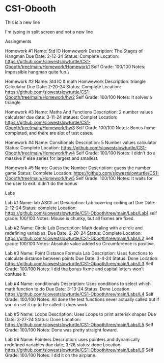 # CS1-Obooth

This is a new line

I'm typing in split screen and not a new line

Assingments

Homework #1
    Name: Std IO Homwework
    Description: The Stages of Hangman
    Due Date: 2-12-24
    Status: Complete
    Location: https://github.com/slowestslowturtle/CS1-Obooth/tree/main/Homework/Homework1
    Self Grade: 100/100
    Notes: Impossible hangman quite fun.\

Homework #2
    Name: Std IO & math Homwework
    Description: triangle Calculator
    Due Date: 2-20-24
    Status: Complete
    Location: https://github.com/slowestslowturtle/CS1-Obooth/tree/main/Homework/hw2
    Self Grade: 100/100
    Notes: It solves a triangle

Homework #3
    Name: Maths And Functions
    Description: 2 number values calculater
    due date: 3-11-24
    statues: Complet
    Location: https://github.com/slowestslowturtle/CS1-Obooth/tree/main/Homework/hw3
    Self Grade 100/100
    Notes: Bonus fixme completed, and there are alot of test cases.

Homework #4
    Name: Consitionals
    Description: 5 Number values calculator
    Status: Complete
    Location: https://github.com/slowestslowturtle/CS1-Obooth/tree/main/Homework/hw4
    Self Grade: 100/100
    Notes: I didn't do a massive if else series for largest and smallest.

Homework #5
    Name: Guess the Number
    Description: guess the number game
    Status: Complete
    Location: https://github.com/slowestslowturtle/CS1-Obooth/tree/main/Homework/hw5
    Self Grade: 100/100
    Notes: It waits for the user to exit. didn't do the bonus


Labs

Lab #1
    Name: lab ASCII art
    Description: Lab covering coding art
    Due Date: 2-12-24
    Status: complete
    Location: https://github.com/slowestslowturtle/CS1-Obooth/tree/main/Labs/Lab1
    self grade: 100/100
    Notes: Mouse is chunky, but all fixmes are fixed.

Lab #2 
    Name: Circle Lab
    Description: Math dealing with a circle and redefining variables.
    Due Date: 2-20-24
    Status: Complete
    Location: https://github.com/slowestslowturtle/CS1-Obooth/tree/main/Labs/L2
    Self grade: 100/100
    Notes: Absolute value added so Circumference is positive.

Lab #3
    Name: Point Distance Formula Lab
    Description: Uses functions to calculate distance between points
    Due Date: 3-4-24
    Status: Done
    Location: https://github.com/slowestslowturtle/CS1-Obooth/tree/main/Labs/L3
    Self Grade: 100/100
    Notes: I did the bonus fixme and capital letters won't confuse it.

Lab #4
    Name: conditionals
    Description: Uses conditions to select which math function to do
    Due Date: 3-13-24
    Status: Done
    Location: https://github.com/slowestslowturtle/CS1-Obooth/tree/main/Labs/L4
    Self Grade: 100/100
    Notes: All done the test functions never actually called but if you do set it up to be called it does work.

Lab #5
    Name: Loops
    Description: Uses Loops to print asterisk shapes
    Due Date: 3-27-24
    Status: Done
    Location: https://github.com/slowestslowturtle/CS1-Obooth/tree/main/Labs/L5
    Self Grade: 100/100
    Notes: Done was pretty straight foward.

Lab #6
    Name: Pointers
    Description: uses pointers and dynamically redefined variables
    due date; 3-28
    status: done
    Location: https://github.com/slowestslowturtle/CS1-Obooth/tree/main/Labs/L6
    Self Grade: 100/100
    Notes: I did it on the airplane.